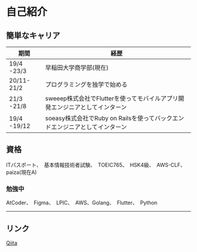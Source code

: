 # 自己紹介
<h2 id="キャリア経歴">簡単なキャリア</h2>

|  期間  |  経歴  |
| ---- | ---- |
|  19/4 -23/3  |早稲田大学商学部(現在)|
|  20/11-21/2  |プログラミングを独学で始める|
|  21/3 -21/8  |sweeep株式会社でFlutterを使ってモバイルアプリ開発エンジニアとしてインターン|
|  19/4 -19/12 |soeasy株式会社でRuby on Railsを使ってバックエンドエンジニアとしてインターン|


<h2 id="資格">資格</h2>

ITパスポート、　基本情報技術者試験、　TOEIC765、　HSK4級、　AWS-CLF、paiza(現在A)

### 勉強中
AtCoder、　Figma、　LPIC、　AWS、Golang、　Flutter、　Python

---


<h2 id="リンク">リンク</h2>

[Qiita](https://qiita.com/Naga_Ayuu)
